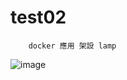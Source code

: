 # test02
```
    docker 應用 架設 lamp 
```
![image](https://github.com/a68727739/test02/blob/master/demo01.gif)
